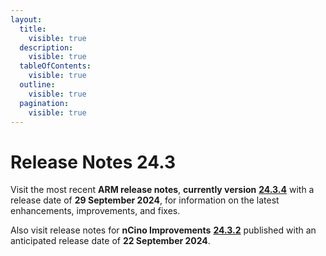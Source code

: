 ```yaml
---
layout:
  title:
    visible: true
  description:
    visible: true
  tableOfContents:
    visible: true
  outline:
    visible: true
  pagination:
    visible: true
---
```


# Release Notes 24.3

Visit the most recent **ARM release notes**, **currently version** [**24.3.4**](https://knowledgebase.autorabit.com/overview/release-notes/arm-release-notes/release-notes-24.3/release-notes-24.3.4) with a release date of **29 September 2024**, for information on the latest enhancements, improvements, and fixes.&#x20;

Also visit release notes for **nCino Improvements** [**24.3.2**](https://knowledgebase.autorabit.com/overview/release-notes/ncino-release-notes/release-notes-24.3#ncino-release-notes-24.3.2) published with an anticipated release date of **22 September 2024**.&#x20;
